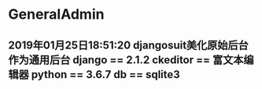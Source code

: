 # GeneralAdmin

2019年01月25日18:51:20
djangosuit美化原始后台作为通用后台
django == 2.1.2
ckeditor == 富文本编辑器
python == 3.6.7
db == sqlite3
--------------------------------------
